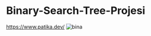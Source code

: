 # Binary-Search-Tree-Projesi
https://www.patika.dev/
![bina](https://user-images.githubusercontent.com/116517030/200144581-e8236ec0-becd-4be5-9843-1737618e3d0b.png)

